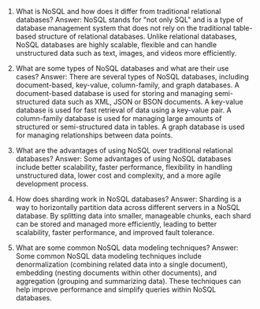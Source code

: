 1. What is NoSQL and how does it differ from traditional relational databases? 
Answer: NoSQL stands for "not only SQL" and is a type of database management system that does not rely on the traditional table-based structure of relational databases. Unlike relational databases, NoSQL databases are highly scalable, flexible and can handle unstructured data such as text, images, and videos more efficiently.

2. What are some types of NoSQL databases and what are their use cases? 
Answer: There are several types of NoSQL databases, including document-based, key-value, column-family, and graph databases. A document-based database is used for storing and managing semi-structured data such as XML, JSON or BSON documents. A key-value database is used for fast retrieval of data using a key-value pair. A column-family database is used for managing large amounts of structured or semi-structured data in tables. A graph database is used for managing relationships between data points.

3. What are the advantages of using NoSQL over traditional relational databases? 
Answer: Some advantages of using NoSQL databases include better scalability, faster performance, flexibility in handling unstructured data, lower cost and complexity, and a more agile development process.

4. How does sharding work in NoSQL databases? 
Answer: Sharding is a way to horizontally partition data across different servers in a NoSQL database. By splitting data into smaller, manageable chunks, each shard can be stored and managed more efficiently, leading to better scalability, faster performance, and improved fault tolerance.

5. What are some common NoSQL data modeling techniques? 
Answer: Some common NoSQL data modeling techniques include denormalization (combining related data into a single document), embedding (nesting documents within other documents), and aggregation (grouping and summarizing data). These techniques can help improve performance and simplify queries within NoSQL databases.
